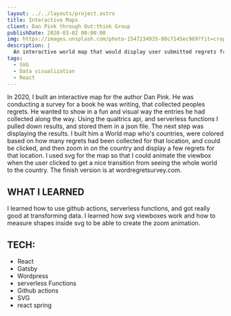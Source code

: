 ```yaml
---
layout: ../../layouts/project.astro
title: Interactive Maps
client: Dan Pink through Out:think Group
publishDate: 2020-03-02 00:00:00
img: https://images.unsplash.com/photo-1547234935-80c7145ec969?fit=crop&w=1400&h=700&q=75
description: |
  An interactive world map that would display user submitted regrets from around the world
tags:
  - SVG
  - Data visualization
  - React
---
```


In 2020, I built an interactive map for the author Dan Pink. He was conducting a survey for a book he was writing, that collected peoples regrets. He wanted to show in a fun and visual way the entries he had collected along the way. Using the qualtrics api, and serverless functions I pulled down results, and stored them in a json file. The next step was displaying the results. I built him a World map who's countries, were colored based on how many regrets had been collected for that location, and could be clicked, and then zoom in on the country and display a few regrets for that location. I used svg for the map so that I could animate the viewbox when the user clicked to get a nice transition from seeing the whole world to the country. The finish version is at wordregretsurvey.com.

## WHAT I LEARNED

I learned how to use github actions, serverless functions, and got really good at transforming data. I learned how
svg viewboxes work and how to measure shapes inside svg to be able to create the zoom animation.

## TECH:

- React
- Gatsby
- Wordpress
- serverless Functions
- Github actions
- SVG
- react spring
